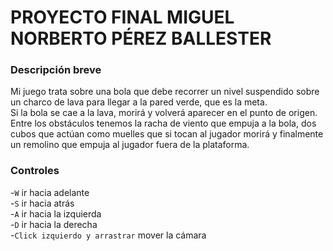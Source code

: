 # PROYECTO FINAL MIGUEL NORBERTO PÉREZ BALLESTER

### Descripción breve
Mi juego trata sobre una bola que debe recorrer un nivel suspendido sobre un charco de lava
para llegar a la pared verde, que es la meta.\
Si la bola se cae a la lava, morirá y volverá aparecer en el punto de origen.\
Entre los obstáculos tenemos la racha de viento que empuja a la bola, dos cubos que actúan como muelles que si tocan
al jugador morirá y finalmente un remolino que empuja al jugador fuera de la plataforma. 
### Controles

-`W` ir hacia adelante\
-`S` ir hacia atrás\
-`A` ir hacia la izquierda\
-`D` ir hacia la derecha\
-`Click izquierdo y arrastrar` mover la cámara